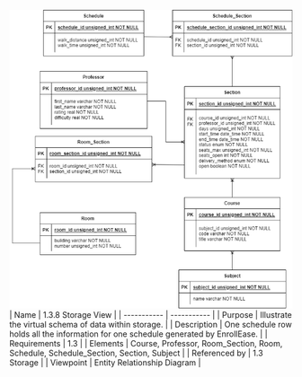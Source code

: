 ![ERD](TeamOneFiles/Entity%20Relationship%20Diagram%20Storage.png)
<br>
| Name | 1.3.8 Storage View |
| ----------- | ----------- |
| Purpose | Illustrate the virtual schema of data within storage. |
| Description | One schedule row holds all the information for one schedule generated by EnrollEase. |
| Requirements | 1.3  |
| Elements | Course, Professor, Room_Section, Room, Schedule, Schedule_Section, Section, Subject |
| Referenced by | 1.3 Storage  |
| Viewpoint | Entity Relationship Diagram |
